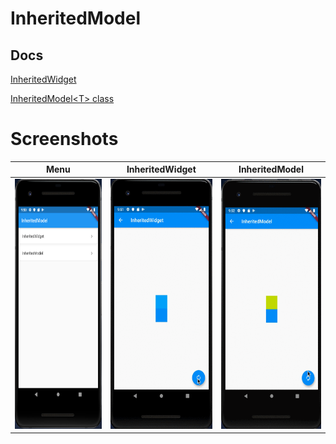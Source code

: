 # InheritedModel

## Docs

[InheritedWidget](https://api.flutter.dev/flutter/widgets/InheritedWidget-class.html)

[InheritedModel\<T\> class](https://api.flutter.dev/flutter/widgets/InheritedModel-class.html)

# Screenshots

|Menu|InheritedWidget|InheritedModel|
|-|-|-|
|<img src="./screenshots/Menu.png" height="400" alt="Screenshot"/>|<img src="./screenshots/gif/InheritedWidget.gif" height="400" alt="Screenshot"/>|<img src="./screenshots/gif/InheritedModel.gif" height="400" alt="Screenshot"/>|
